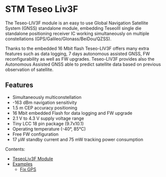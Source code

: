 # STM Teseo Liv3F

The Teseo-LIV3F module is an easy to use Global Navigation Satellite System (GNSS) standalone module, embedding TeseoIII single die standalone positioning receiver IC working simultaneously on multiple constellations (GPS/Galileo/Glonass/BeiDou/QZSS).

Thanks to the embedded 16 Mbit flash Teseo-LIV3F offers many extra features such as data logging, 7 days autonomous assisted GNSS, FW reconfigurability as well as FW upgrades.
Teseo-LIV3F provides also the Autonomous Assisted GNSS able to predict satellite data based on previous observation of satellite.

## Features


* Simultaneously multiconstellation
* -163 dBm navigation sensitivity
* 1.5 m CEP accuracy positioning
* 16 Mbit embedded Flash for data logging and FW upgrade
* 2.1 V to 4.3 V supply voltage range
* Tiny LCC 18 pin package (9.7x10.1)
* Operating temperature (-40°, 85°C)
* Free FW configuration
* 17 μW standby current and 75 mW tracking power consumption

Contents:


* [TeseoLiv3F Module](https://docs.zerynth.com/latest/official/lib.stm.teseoliv3f/docs/official_lib.stm.teseoliv3f_teseoliv3f.html)
* [Examples](https://docs.zerynth.com/latest/official/lib.stm.teseoliv3f/examples/examples.html)
     * [Fix GPS](https://docs.zerynth.com/latest/official/lib.stm.teseoliv3f/examples/examples.html#fix-gps)

